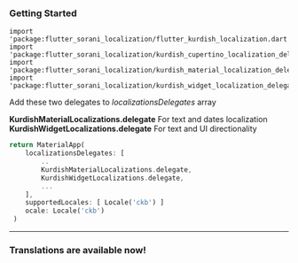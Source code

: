 
### Getting Started


```
import 'package:flutter_sorani_localization/flutter_kurdish_localization.dart';
import 'package:flutter_sorani_localization/kurdish_cupertino_localization_delegate.dart';
import 'package:flutter_sorani_localization/kurdish_material_localization_delegate.dart';
import 'package:flutter_sorani_localization/kurdish_widget_localization_delegate.dart';
```

Add these two delegates to *localizationsDelegates* array


**KurdishMaterialLocalizations.delegate** For text and dates localization
**KurdishWidgetLocalizations.delegate**  For text and UI directionality

```dart
return MaterialApp(
	localizationsDelegates: [
		..
		KurdishMaterialLocalizations.delegate,
		KurdishWidgetLocalizations.delegate,
		...
	],
	supportedLocales: [ Locale('ckb') ]
	ocale: Locale('ckb')
 )
```

-----
### Translations are available now!




